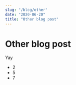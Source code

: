 ```yaml
---
slug: "/blog/other"
date: "2020-06-20"
title: "Other blog post"
---
```


# Other blog post

Yay

* 2
* 5
* 7
